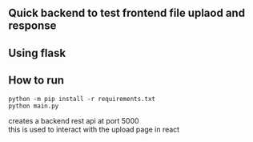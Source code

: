 ## Quick backend to test frontend file uplaod and response  
## Using flask  

## How to run     
```
python -m pip install -r requirements.txt
python main.py 

```
creates a backend rest api at port 5000   
this is used to interact with the upload page in react  

